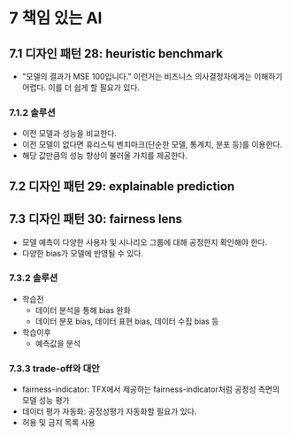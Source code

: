 # 7 책임 있는 AI

## 7.1 디자인 패턴 28: heuristic benchmark

- "모델의 결과가 MSE 100입니다." 이런거는 비즈니스 의사결정자에게는 이해하기 어렵다. 이를 더 쉽게 할 필요가 있다.

### 7.1.2 솔루션

- 이전 모델과 성능을 비교한다.
- 이전 모델이 없다면 휴리스틱 벤치마크(단순한 모델, 통계치, 분포 등)를 이용한다.
- 해당 값만큼의 성능 향상이 불러올 가치를 제공한다.

## 7.2 디자인 패턴 29: explainable prediction

## 7.3 디자인 패턴 30: fairness lens

- 모델 예측이 다양한 사용자 및 시나리오 그룹에 대해 공정한지 확인해야 한다.
- 다양한 bias가 모델에 반영될 수 있다.

### 7.3.2 솔루션

- 학습전
  - 데이터 분석을 통해 bias 완화
  - 데이터 분포 bias, 데이터 표현 bias, 데이터 수집 bias 등
- 학습이후
  - 예측값을 분석

### 7.3.3 trade-off와 대안

- fairness-indicator: TFX에서 제공하는 fairness-indicator처럼 공정성 측면의 모델 성능 평가
- 데이터 평가 자동화: 공정성평가 자동화할 필요가 있다.
- 허용 및 금지 목록 사용
